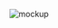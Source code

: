 ![mockup](https://github.com/EnterZero/Pig-Game/assets/124633657/9d4c3dcf-766f-49ee-b2c0-68e09ac90786)
